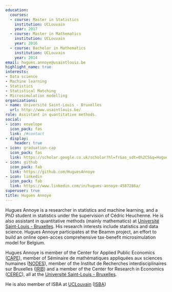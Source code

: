 ```yaml
---
education:
  courses:
  - course: Master in Statistics
    institution: UCLouvain
    year: 2017
  - course: Master in Mathematics
    institution: UCLouvain
    year: 2016
  - course: Bachelor in Mathematics
    institution: UCLouvain
    year: 2014
email: hugues.annoye@usaintlouis.be
highlight_name: true
interests:
- Data science
- Machine learning
- Statistics
- Statistical Matching
- Microsimulation modelling
organizations:
- name: Université Saint-Louis - Bruxelles
  url: http://www.usaintlouis.be/
role: Assistant in quantitative methods.
social:
- icon: envelope
  icon_pack: fas
  link: /#contact
- display:
    header: true
- icon: graduation-cap
  icon_pack: fas
  link: https://scholar.google.co.uk/scholar?hl=fr&as_sdt=0%2C5&q=Hugues+Annoye&oq=Hugu
- icon: github
  icon_pack: fab
  link: https://github.com/HuguesAnnoye
- icon: linkedin
  icon_pack: fab
  link: https://www.linkedin.com/in/hugues-annoye-4587286a/
superuser: true
title: Hugues Annoye
---
```


Hugues Annoye is a researcher in statistics and machine learning, and a PhD student in statistics under the supervision of Cédric Heuchenne. He is also assistant in quantitative methods (mainly mathematics) at <a href="https://www.usaintlouis.be">Université Saint-Louis - Bruxelles</a>.  His research interests include statistics and data science. 
Hugues Annoye participates at the Beamm project, an effort to build an online open-acces comprehensive tax-benefit microsimulation model for Belgium. 

Hugues Annoye is member of the Center for Applied Public Economics (<a href="https://cape-saintlouis.be/">CAPE</a>), member of Séminaire de mathématiques appliquées aux sciences humaines (<a href="https://www3.usaintlouis.be/4DACTION/rechw_detail_unite/11/F">NODES</a>), member of the Institut de Recherches interdisciplinaires sur Bruxelles (<a href="https://irib.be">IRIB</a>) and a member of the Center for Research in Economics (<a href="https://cerec.be">CEREC</a>), all at the <a href="https://www.usaintlouis.be">Université Saint-Louis - Bruxelles</a>. 

He is also member of ISBA at <a href="https://uclouvain.be/en/index.html">UCLouvain</a> (<a href="https://uclouvain.be/en/research-institutes/lidam/isba">ISBA</a>)

